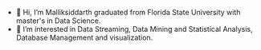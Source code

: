 - 👋 Hi, I’m Malliksiddarth graduated from Florida State University with master's in Data Science.
- 👀 I’m interested in Data Streaming, Data Mining and Statistical Analysis, Database Management and visualization. 

<!---
malliksiddarth/malliksiddarth is a ✨ special ✨ repository because its `README.md` (this file) appears on your GitHub profile.
You can click the Preview link to take a look at your changes.
--->
